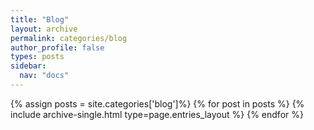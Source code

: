 ```yaml
---
title: "Blog"
layout: archive
permalink: categories/blog
author_profile: false
types: posts
sidebar:
  nav: "docs"
---
```


{% assign posts = site.categories['blog']%}
{% for post in posts %}
  {% include archive-single.html type=page.entries_layout %}
{% endfor %}